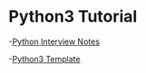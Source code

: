 # Python3 Tutorial 

-[Python Interview Notes](/root/python/PythonTutorial/InterviewNotes/README.md)

-[Python3 Template](/root/python/PythonTutorial/Template/README.md)